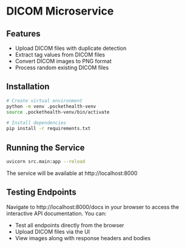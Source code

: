 # DICOM Microservice

## Features

- Upload DICOM files with duplicate detection
- Extract tag values from DICOM files
- Convert DICOM images to PNG format
- Process random existing DICOM files

## Installation

```bash
# Create virtual environment
python -m venv .pockethealth-venv
source .pockethealth-venv/bin/activate

# Install dependencies
pip install -r requirements.txt
```

## Running the Service

```bash
uvicorn src.main:app --reload
```

The service will be available at http://localhost:8000

## Testing Endpoints

Navigate to http://localhost:8000/docs in your browser to access the interactive API documentation. You can:

- Test all endpoints directly from the browser
- Upload DICOM files via the UI
- View images along with response headers and bodies
